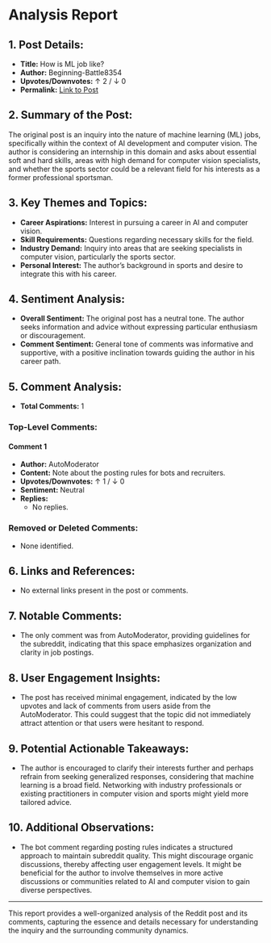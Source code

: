 # Analysis Report

## 1. Post Details:
- **Title:** How is ML job like?
- **Author:** Beginning-Battle8354
- **Upvotes/Downvotes:** ↑ 2 / ↓ 0
- **Permalink:** [Link to Post](https://www.reddit.com/r/MachineLearningJobs/comments/1h9pmj8/how_is_ml_job_like/)

## 2. Summary of the Post:
The original post is an inquiry into the nature of machine learning (ML) jobs, specifically within the context of AI development and computer vision. The author is considering an internship in this domain and asks about essential soft and hard skills, areas with high demand for computer vision specialists, and whether the sports sector could be a relevant field for his interests as a former professional sportsman.

## 3. Key Themes and Topics:
- **Career Aspirations:** Interest in pursuing a career in AI and computer vision.
- **Skill Requirements:** Questions regarding necessary skills for the field.
- **Industry Demand:** Inquiry into areas that are seeking specialists in computer vision, particularly the sports sector.
- **Personal Interest:** The author’s background in sports and desire to integrate this with his career.

## 4. Sentiment Analysis:
- **Overall Sentiment:** The original post has a neutral tone. The author seeks information and advice without expressing particular enthusiasm or discouragement.
- **Comment Sentiment:** General tone of comments was informative and supportive, with a positive inclination towards guiding the author in his career path.

## 5. Comment Analysis:
- **Total Comments:** 1

### Top-Level Comments:
#### Comment 1
- **Author:** AutoModerator
- **Content:** Note about the posting rules for bots and recruiters.
- **Upvotes/Downvotes:** ↑ 1 / ↓ 0
- **Sentiment:** Neutral
- **Replies:** 
    - No replies.

### Removed or Deleted Comments:
- None identified.

## 6. Links and References:
- No external links present in the post or comments.

## 7. Notable Comments:
- The only comment was from AutoModerator, providing guidelines for the subreddit, indicating that this space emphasizes organization and clarity in job postings.

## 8. User Engagement Insights:
- The post has received minimal engagement, indicated by the low upvotes and lack of comments from users aside from the AutoModerator. This could suggest that the topic did not immediately attract attention or that users were hesitant to respond.

## 9. Potential Actionable Takeaways:
- The author is encouraged to clarify their interests further and perhaps refrain from seeking generalized responses, considering that machine learning is a broad field. Networking with industry professionals or existing practitioners in computer vision and sports might yield more tailored advice.

## 10. Additional Observations:
- The bot comment regarding posting rules indicates a structured approach to maintain subreddit quality. This might discourage organic discussions, thereby affecting user engagement levels. It might be beneficial for the author to involve themselves in more active discussions or communities related to AI and computer vision to gain diverse perspectives. 

--- 

This report provides a well-organized analysis of the Reddit post and its comments, capturing the essence and details necessary for understanding the inquiry and the surrounding community dynamics.